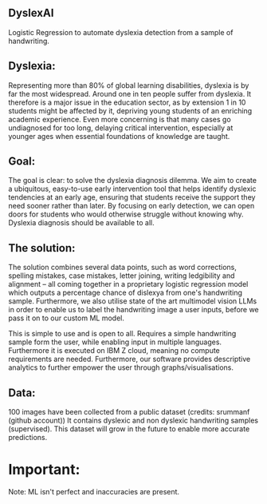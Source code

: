 ## DyslexAI
Logistic Regression to automate dyslexia detection from a sample of handwriting. 

## Dyslexia: 
Representing more than 80% of global learning disabilities,
dyslexia is by far the most widespread. Around one in ten
people suffer from dyslexia. It therefore is a major issue in
the education sector, as by extension 1 in 10 students might
be affected by it, depriving young students of an enriching
academic experience. Even more concerning is that many cases 
go undiagnosed for too long, delaying critical intervention,
especially at younger ages when essential foundations of
knowledge are taught.

## Goal:
The goal is clear: to solve the dyslexia diagnosis dilemma. 
We aim to create a ubiquitous, easy-to-use early intervention 
tool that helps identify dyslexic tendencies at an early age, 
ensuring that students receive the support they need sooner rather 
than later. By focusing on early detection, we can open doors for 
students who would otherwise struggle without knowing why. 
Dyslexia diagnosis should be available to all. 

## The solution:
The solution combines several data points, such as word corrections,
spelling mistakes, case mistakes, letter joining, writing ledgibility
and alignment – all coming together in a proprietary logistic regression
model which outputs a percentage chance of dislexya from one's 
handwriting sample. Furthermore, we also utilise state of the art 
multimodel vision LLMs in order to enable us to label the 
handwriting image a user inputs, before we pass it on to our custom ML model.  

This is simple to use and is open to all. Requires a simple handwriting
sample form the user, while enabling input in multiple languages. 
Furthermore it is executed on IBM Z cloud, meaning no compute requirements
are needed. Furthermore, our software provides descriptive 
analytics to further empower the user through graphs/visualisations. 

## Data: 
100 images have been collected from a public dataset (credits: srummanf (github account))
It contains dyslexic and non dyslexic handwriting samples (supervised).
This dataset will grow in the future to enable more accurate predictions. 

# Important:
Note: ML isn't perfect and inaccuracies are present. 


